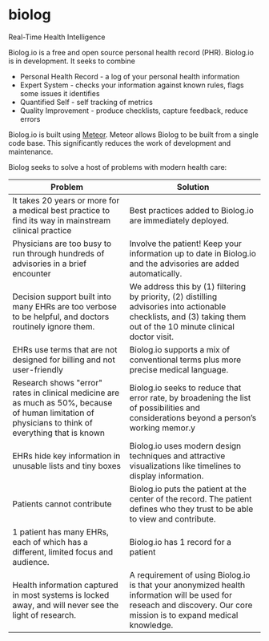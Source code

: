biolog
========
Real-Time Health Intelligence

Biolog.io is a free and open source personal health record (PHR).
Biolog.io is in development.
It seeks to combine
* Personal Health Record - a log of your personal health information
* Expert System - checks your information against known rules, flags some issues it identifies
* Quantified Self - self tracking of metrics
* Quality Improvement - produce checklists, capture feedback, reduce errors

Biolog.io is built using [Meteor](http://meteor.com).
Meteor allows Biolog to be built from a single code base.
This significantly reduces the work of development and maintenance.

Biolog seeks to solve a host of problems with modern health care:

| Problem | Solution |
| --- | --- |
| It takes 20 years or more for a medical best practice to find its way in mainstream clinical practice | Best practices added to Biolog.io are immediately deployed. |
| Physicians are too busy to run through hundreds of advisories in a brief encounter | Involve the patient!  Keep your information up to date in Biolog.io and the advisories are added automatically. |
| Decision support built into many EHRs are too verbose to be helpful, and doctors routinely ignore them. | We address this by (1) filtering by priority, (2) distilling advisories into actionable checklists, and (3) taking them out of the 10 minute clinical doctor visit. |
| EHRs use terms that are not designed for billing and not user-friendly | Biolog.io supports a mix of conventional terms plus more precise medical language. |
| Research shows "error" rates in clinical medicine are as much as 50%, because of human limitation of physicians to think of everything that is known | Biolog.io seeks to reduce that error rate, by broadening the list of possibilities and considerations beyond a person’s working memor.y |
| EHRs hide key information in unusable lists and tiny boxes | Biolog.io uses modern design techniques and attractive visualizations like timelines to display information. |
| Patients cannot contribute | Biolog.io puts the patient at the center of the record.  The patient defines who they trust to be able to view and contribute. |
1 patient has many EHRs, each of which has a different, limited focus and audience. | Biolog.io has 1 record for a patient
| Health information captured in most systems is locked away, and will never see the light of research. | A requirement of using Biolog.io is that your anonymized health information will be used for reseach and discovery.  Our core mission is to expand medical knowledge. |
